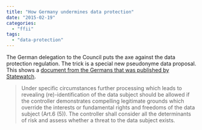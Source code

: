 ```yaml
---
title: "How Germany undermines data protection"
date: "2015-02-19"
categories: 
  - "ffii"
tags: 
  - "data-protection"
---
```


The German delegation to the Council puts the axe against the data protection regulation. The trick is a special new pseudonyme data proposal. This shows a [document from the Germans that was published by Statewatch](http://www.statewatch.org/news/2015/jan/eu-council-dp-reg-pseudonymisation-14705-rev1-14.pdf).

> Under specific circumstances further processing which leads to revealing (re)-identification of the data subject should be allowed if the controller demonstrates compelling legitimate grounds which override the interests or fundamental rights and freedoms of the data subject (Art.6 (5)). The controller shall consider all the determinants of risk and assess whether a threat to the data subject exists.
> 
>
